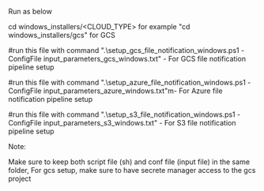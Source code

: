 Run as below 

cd windows_installers/<CLOUD_TYPE> for example "cd windows_installers/gcs" for GCS

#run this file with command ".\setup_gcs_file_notification_windows.ps1 -ConfigFile input_parameters_gcs_windows.txt" - For GCS file notification pipeline setup

#run this file with command ".\setup_azure_file_notification_windows.ps1 -ConfigFile input_parameters_azure_windows.txt"m- For Azure file notification pipeline setup

#run this file with command ".\setup_s3_file_notification_windows.ps1 -ConfigFile input_parameters_s3_windows.txt" - For S3 file notification pipeline setup

Note:

Make sure to keep both script file (sh) and conf file (input file) in the same folder,
For gcs setup, make sure to have secrete manager access to the gcs project
